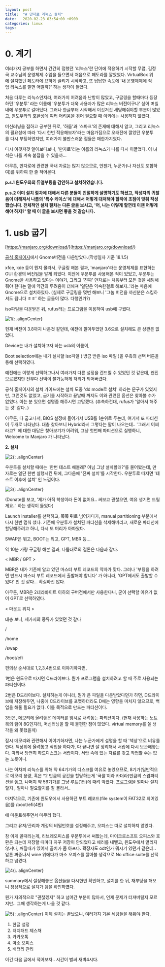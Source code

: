 ```yaml
---
layout: post
title:  "# 만자로 리눅스 설치"
date:   2020-02-23 03:54:00 +0900
categories: linux
tags: 
---
```

# **0. 계기**  
  
여러가지 공부를 하면서 간간히 접했던 '리눅스'란 단어에 적응하기 시작할 무렵, 김정국 교수님의 운영체제 수업을 들으면서 처음으로 페도라를 깔았었다. VirtualBox 위에 설치했던 페도라에 묘하게 끌리기 시작하고, 또 답답한 속도에 '내 운영체제에 직업 리눅스를 깔면 어떨까?' 하는 생각이 들었다.  
  
  
처음 다루는 리눅스인지라, 여러가지 어려움과 난항이 많았고, 구글링을 할때마다 등장하던 '우분투' 라는 이름에 '우분투가 더욱 사용자가 많은 리눅스 버전이구나' 싶어 며칠내에 우분투로 갈아탔다. 그러나 한글부터 시작해서 이것저것 세팅해줘야할 부분이 많았고, 윈도우와의 호환성에 여러 어려움을 겪어 필요할 때 이외에는 사용하지 않았다.  
  
  
머신러닝을 접하고 공부한 뒤로, '하둡'과 '스파크'의 존재에 대해서 알고, 그리고 리눅스의 필요성에 따라 '다시 한번 적응해보자'라는 마음가짐으로 오래전에 깔았던 우분투를 다시 부팅하였지만, 여러가지 불만스러운 점들은 매한가지였다.  
  
  
다시 이것저것 알아보다보니, '만자로'라는 이름의 리눅스가 나를 다시 이끌었다. 이 녀석은 나를 계속 붙잡을 수 있을까...

아무튼, 만자로에 관련한 국내 자료는 많지 않으므로, 언젠가, 누군가(나 자신도 포함하여)를 위하여 한 줄 적어본다.

**p.s.1 윈도우와의 듀얼부팅을 감안하고 설치하였습니다.**

**p.s.2 이미 설치 절차에 대해서 다른 분들이 친절하게 설명하기도 하셨고, 작성자의 귀찮음이 더해져서 나름의 '특수 케이스'에 대해서 어떻게 대처해야 할까에 초점이 맞춰 작성했습니다. 전체적인 설치 절차는 다른 글을 보시고, '어, 나는 이렇게 할껀데 이땐 어떻게 해야 하지?' 할 때 이 글을 보시면 좋을 것 같습니다.**  
  
# **1\. usb 굽기**

[https://manjaro.org/download/](https://manjaro.org/download/)

[공식 홈페이지](https://manjaro.org/download/)에서 Gnome버전을 다운받았다.(작성일자 기준 18.1.5)

xfce, kde 등이 뭔지 몰라서, 구글링 해본 결과, 'manjaro'라는 운영체제를 표현하는 GUI 환경의 버전임을 알게 되었다. 이전에 우분투를 사용해본 적이 있었고, 우분투는 Gnome을 사용하고 있다는 이야기, 그리고 '진짜' 만자로는 처음부터 모든 것을 세팅해줘야 한다는 말에 약간의 두려움이 더해져 '일단은 익숙한걸로 해보자..'라는 마음에 Gnome으로 설치하였다. (실제로 구글링을 몇번 해보니 '그놈 버전을 까신분은 스킵하셔도 됩니다 ㅎㅎ' 하는 글들이 많다. 다행인가?)

iso파일을 다운받은 뒤, rufus라는 프로그램을 이용하여 usb에 구웠다.

![1](/assets/images/2020-08-27-05-30-38_test.md.png){: .alignCenter}

현재 버전이 3.8까지 나온것 같던데, 예전에 깔아두었던 3.6으로 설치해도 큰 상관은 없었다.

Device는 내가 설치하고자 하는 usb의 이름이,

Boot selection에는 내가 설치할 iso파일 ( 방금 받은 iso 파일 )을 우측의 선택 버튼을 통해 선택하였다.

예전에는 이렇게 선택하고나서 여러가지 다른 설정을 건드릴 수 있었던 것 같은데, 왠진 모르겠지만 전부다 선택이 불가능하게 처리가 되어버렸다.

공식 홈페이지의 설치 가이드에는 설치 도중 'dd mode로 설치' 하라는 문구가 있었지만, 그런것도 없었고, 굽기를 시작하고 끝날때 까지도 이와 관련된 옵션은 찾아볼 수가 없었다. 아는 분 있으면 설명좀 해주시면 고맙겠다. (추측하건대, rufus가 '알아서 해주는 것' 같다..)

아무튼, 다 굽고나서, BIOS 설정에 들어가서 USB를 1순위로 두는데, 여기서 또 파티션이 두개로 나타났다. 대충 찾아보니 Hybrid라서 그렇다는 말이 나오는데.. '그래서 어쩌라고?' 에 대한 대답은 찾아보기가 어려워, 그냥 첫번째 파티션으로 실행하니, Welcome to Manjaro 가 나타났다.

**2\. 설치**

![2](/assets/images/2020-08-27-05-31-23_2020-08-27-linux_0.md.png){: .alignCenter}

우분투를 설치할 때에는 '한번 테스트 해볼래? 아님 그냥 설치할래?'를 물어봤는데, 만자로는 일단 한번 실행시킨 뒤에, 그다음에 '진짜 설치'를 시작한다. 우분투로 따지면 '테스트 이후에 설치' 인 느낌이다.

![3](/assets/images/2020-08-27-05-31-45_2020-08-27-linux_0.md.png){: .alignCenter}

(Donate를 보고, '제가 아직 학생이라 돈이 없어요.. 써보고 괜찮으면, 여유 생기면 드릴게요..' 하는 생각이 들었다)

Launch installer를 선택하고, 쭉쭉 뒤로 넘어가다가, manual partitioning 부분에서 다시 한번 멈춰 섰다. 기존에 우분투가 설치된 파티션을 삭제해버리고, 새로운 파티션에 할당해주려고 하니, 다시 또 머리가 아파왔다.

SWAP은 뭐고, BOOT는 뭐고, GPT, MBR 등....

약 10분 가량 구글링 해본 결과, 나름대로의 결론은 다음과 같다.

< MBR / GPT >

MBR은 내가 기존에 알고 있던 마스터 부트 레코드의 약자가 맞다. 그러나 '부팅을 하려면 반드시 마스터 부트 레코드에서 출발해야 합니다' 가 아니라, 'GPT에서도 출발할 수 있다' 인 것 같다... 확실하진 않다.

아무튼, MBR은 2테라바이트 이하의 구버전에서만 사용한다니, 굳이 선택할 이유가 없어 GPT로 선택하였다.

< 마운트 위치 >

대충 보니, 세가지의 종류가 있었던 것 같다

/

/home

/swap

/boot/efi

편의상 순서대로 1,2,3,4번으로 이야기하자면,

1번은 윈도우로 따지면 C드라이브다. 뭔가 프로그램을 설치하려고 할 때 주로 사용되는 파티션이다.

2번은 D드라이브다. 설치하는게 아니라, 뭔가 큰 파일을 다운받았다던가 하면, D드라이브에 저장해두면, 나중에 C드라이브를 포맷하더라도 D에는 영향을 미치지 않으므로, 백업을 해둘 필요가 없다. 이를 목적으로 만드는 파티션이다.

3번은, 메모리에 올려놓은 데이터를 임시로 내려놓는 파티션이다. (현재 사용하는 노트북의 램이 8G인지라, 머신러닝을 할 때 불편한 점이 많았다. virtual memory를 쓸 생각을 왜 못했을까)

잠시 메모리와 관련해서 이야기하자면, 나는 누군가에게 설명을 할 때 '책상'으로 비유를 한다. 책상위에 올려놓고 작업을 하다가, 다 끝나면 잘 정리해서 서랍에 다시 보관해놓는다. 따라서 당연히 하드디스크는 서랍이다. 서랍 속에 있는 자료를 갖고 작업할 수는 없는 노릇이니.

나는 어차피 리눅스를 위해 약 64기가의 디스크를 여유로 놓았으므로, 8기가(일반적으로 메모리 용량, 혹은 \*2 만큼의 공간을 할당하는게 '국룰'이라 카더라)만큼의 스왑파티션을 놓고, 나머지 약 56기가를 그냥 루트(1번)에 때려 박았다. 프로그램을 얼마나 설치할지 , 얼마나 필요할지를 잘 몰라서..

마지막으로, 기존에 윈도우에서 사용하던 부트 레코드(file system이 FAT32로 되어있음)를 /boot/efi(4번)

에 마운트해주면서 마무리 했다.

그리고 유저/관리자 계정의 비밀번호를 설정해주고, 오피스는 따로 설치하지 않았다.

참 이게 골때리는게, 리브레오피스를 우분투에서 써봤는데, 마이크로소프트 오피스와 호환은 되는데 저장할 때마다 자꾸 저장이 안되었다고 에러를 내뱉고, 윈도우에서 열리지 않거나, 깨질때가 있어서 골치가 좀 아프다. 확장자도 odt인가 뭐시기 였던거 같은데.. 암튼 짜증나서 wine 위에다가 마소 오피스를 깔아볼 생각으로 No office suite를 선택하고 넘겼다.

![4](/assets/images/2020-08-27-05-32-12_2020-08-27-linux_0.md.png){:. alignCenter}

summary에서 설정해놓은 옵션들을 다시한번 확인하고, 설치를 한 뒤, 재부팅을 해보니 정상적으로 설치가 됨을 확인하였다.

뭔가 자의적으로 "괜찮겠지" 하고 넘어간 부분이 많아서, 언제 문제가 터져버릴지 모르지만.. 그때 생각하는게 나을 것 같다.

![5](/assets/images/2020-08-27-05-32-39_2020-08-27-linux_0.md.png){: .alignCenter}
이제 설치는 끝났으니, 여러가지 기본 세팅들을 해줘야 한다.

1. 한글 설정
2. 터치패드 제스쳐
3. 카카오톡
4. 마소 오피스
5. 배터리 관리

이건 다음 글에서 적어보자.. 시간이 벌써 새벽4시다.